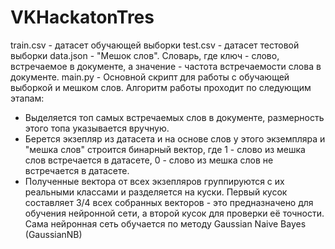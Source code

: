 # VKHackatonTres
train.csv - датасет обучающей выборки
test.csv - датасет тестовой выборки
data.json - "Мешок слов". Словарь, где ключ - слово, встречаемое в документе, а значение - частота встречаемости слова в документе.
main.py - Основной скрипт для работы с обучающей выборкой и мешком слов. Алгоритм работы проходит по следующим этапам: 
  - Выделяется топ самых встречаемых слов в документе, размерность этого топа указывается вручную.
  - Берется экзепляр из датасета и на основе слов у этого экземпляра и "мешка слов" строится бинарный вектор, где
    1 - слово из мешка слов встречается в датасете, 0 - слово из мешка слов не встречается в датасете.
  - Полученные вектора от всех экзепляров группируются с их реальными классами и разделяется на куски. Первый кусок составляет 3/4 
    всех собранных векторов - это предназначено для обучения нейронной сети, а второй кусок для проверки её точности.
Сама нейронная сеть обучается по методу Gaussian Naive Bayes (GaussianNB)
